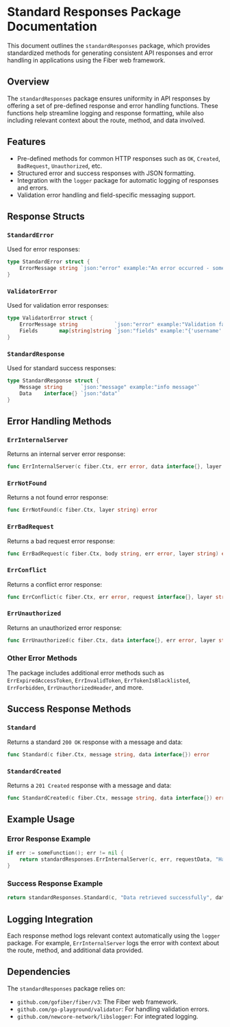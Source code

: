 
# Standard Responses Package Documentation

This document outlines the `standardResponses` package, which provides standardized methods for generating consistent API responses and error handling in applications using the Fiber web framework.

## Overview

The `standardResponses` package ensures uniformity in API responses by offering a set of pre-defined response and error handling functions. These functions help streamline logging and response formatting, while also including relevant context about the route, method, and data involved.

## Features

- Pre-defined methods for common HTTP responses such as `OK`, `Created`, `BadRequest`, `Unauthorized`, etc.
- Structured error and success responses with JSON formatting.
- Integration with the `logger` package for automatic logging of responses and errors.
- Validation error handling and field-specific messaging support.

## Response Structs

### `StandardError`

Used for error responses:
```go
type StandardError struct {
    ErrorMessage string `json:"error" example:"An error occurred - some context"`
}
```

### `ValidatorError`

Used for validation error responses:
```go
type ValidatorError struct {
    ErrorMessage string            `json:"error" example:"Validation failed"`
    Fields       map[string]string `json:"fields" example:"{'username': 'Username is required'}"`
}
```

### `StandardResponse`

Used for standard success responses:
```go
type StandardResponse struct {
    Message string      `json:"message" example:"info message"`
    Data    interface{} `json:"data"`
}
```

## Error Handling Methods

### `ErrInternalServer`

Returns an internal server error response:
```go
func ErrInternalServer(c fiber.Ctx, err error, data interface{}, layer string) error
```

### `ErrNotFound`

Returns a not found error response:
```go
func ErrNotFound(c fiber.Ctx, layer string) error
```

### `ErrBadRequest`

Returns a bad request error response:
```go
func ErrBadRequest(c fiber.Ctx, body string, err error, layer string) error
```

### `ErrConflict`

Returns a conflict error response:
```go
func ErrConflict(c fiber.Ctx, err error, request interface{}, layer string) error
```

### `ErrUnauthorized`

Returns an unauthorized error response:
```go
func ErrUnauthorized(c fiber.Ctx, data interface{}, err error, layer string) error
```

### Other Error Methods

The package includes additional error methods such as `ErrExpiredAccessToken`, `ErrInvalidToken`, `ErrTokenIsBlacklisted`, `ErrForbidden`, `ErrUnauthorizedHeader`, and more.

## Success Response Methods

### `Standard`

Returns a standard `200 OK` response with a message and data:
```go
func Standard(c fiber.Ctx, message string, data interface{}) error
```

### `StandardCreated`

Returns a `201 Created` response with a message and data:
```go
func StandardCreated(c fiber.Ctx, message string, data interface{}) error
```

## Example Usage

### Error Response Example
```go
if err := someFunction(); err != nil {
    return standardResponses.ErrInternalServer(c, err, requestData, "HandlerName")
}
```

### Success Response Example
```go
return standardResponses.Standard(c, "Data retrieved successfully", data)
```

## Logging Integration

Each response method logs relevant context automatically using the `logger` package. For example, `ErrInternalServer` logs the error with context about the route, method, and additional data provided.

## Dependencies

The `standardResponses` package relies on:
- `github.com/gofiber/fiber/v3`: The Fiber web framework.
- `github.com/go-playground/validator`: For handling validation errors.
- `github.com/newcore-network/libslogger`: For integrated logging.
